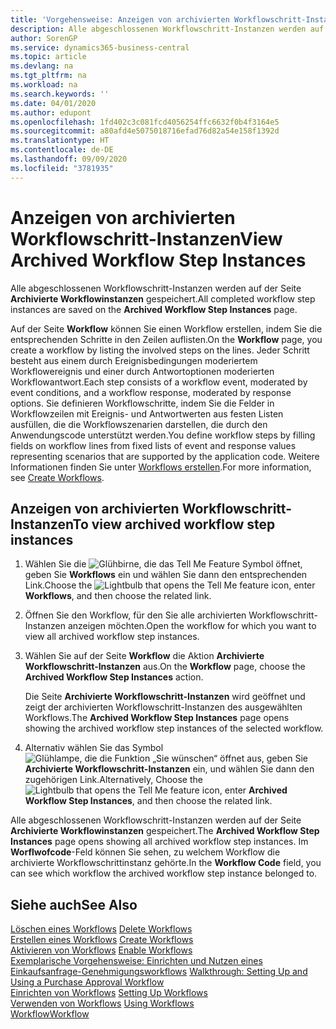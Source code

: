 ```yaml
---
title: 'Vorgehensweise: Anzeigen von archivierten Workflowschritt-Instanzen | Microsoft Docs'
description: Alle abgeschlossenen Workflowschritt-Instanzen werden auf der Seite **Archivierte Workflowinstanzen** gespeichert.
author: SorenGP
ms.service: dynamics365-business-central
ms.topic: article
ms.devlang: na
ms.tgt_pltfrm: na
ms.workload: na
ms.search.keywords: ''
ms.date: 04/01/2020
ms.author: edupont
ms.openlocfilehash: 1fd402c3c081fcd4056254ffc6632f0b4f3164e5
ms.sourcegitcommit: a80afd4e5075018716efad76d82a54e158f1392d
ms.translationtype: HT
ms.contentlocale: de-DE
ms.lasthandoff: 09/09/2020
ms.locfileid: "3781935"
---
```

# <a name="view-archived-workflow-step-instances"></a><span data-ttu-id="a6ae7-103">Anzeigen von archivierten Workflowschritt-Instanzen</span><span class="sxs-lookup"><span data-stu-id="a6ae7-103">View Archived Workflow Step Instances</span></span>
<span data-ttu-id="a6ae7-104">Alle abgeschlossenen Workflowschritt-Instanzen werden auf der Seite **Archivierte Workflowinstanzen** gespeichert.</span><span class="sxs-lookup"><span data-stu-id="a6ae7-104">All completed workflow step instances are saved on the **Archived Workflow Step Instances** page.</span></span>  

 <span data-ttu-id="a6ae7-105">Auf der Seite **Workflow** können Sie einen Workflow erstellen, indem Sie die entsprechenden Schritte in den Zeilen auflisten.</span><span class="sxs-lookup"><span data-stu-id="a6ae7-105">On the **Workflow** page, you create a workflow by listing the involved steps on the lines.</span></span> <span data-ttu-id="a6ae7-106">Jeder Schritt besteht aus einem durch Ereignisbedingungen moderiertem Workflowereignis und einer durch Antwortoptionen moderierten Workflowantwort.</span><span class="sxs-lookup"><span data-stu-id="a6ae7-106">Each step consists of a workflow event, moderated by event conditions, and a workflow response, moderated by response options.</span></span> <span data-ttu-id="a6ae7-107">Sie definieren Workflowschritte, indem Sie die Felder in Workflowzeilen mit Ereignis- und Antwortwerten aus festen Listen ausfüllen, die die Workflowszenarien darstellen, die durch den Anwendungscode unterstützt werden.</span><span class="sxs-lookup"><span data-stu-id="a6ae7-107">You define workflow steps by filling fields on workflow lines from fixed lists of event and response values representing scenarios that are supported by the application code.</span></span> <span data-ttu-id="a6ae7-108">Weitere Informationen finden Sie unter [Workflows erstellen](across-how-to-create-workflows.md).</span><span class="sxs-lookup"><span data-stu-id="a6ae7-108">For more information, see [Create Workflows](across-how-to-create-workflows.md).</span></span>  

## <a name="to-view-archived-workflow-step-instances"></a><span data-ttu-id="a6ae7-109">Anzeigen von archivierten Workflowschritt-Instanzen</span><span class="sxs-lookup"><span data-stu-id="a6ae7-109">To view archived workflow step instances</span></span>  
1.  <span data-ttu-id="a6ae7-110">Wählen Sie die ![Glühbirne, die das Tell Me Feature](media/ui-search/search_small.png "Was möchten Sie tun?") Symbol öffnet, geben Sie **Workflows** ein und wählen Sie dann den entsprechenden Link.</span><span class="sxs-lookup"><span data-stu-id="a6ae7-110">Choose the ![Lightbulb that opens the Tell Me feature](media/ui-search/search_small.png "Tell me what you want to do") icon, enter **Workflows**, and then choose the related link.</span></span>  
2.  <span data-ttu-id="a6ae7-111">Öffnen Sie den Workflow, für den Sie alle archivierten Workflowschritt-Instanzen anzeigen möchten.</span><span class="sxs-lookup"><span data-stu-id="a6ae7-111">Open the workflow for which you want to view all archived workflow step instances.</span></span>  
3.  <span data-ttu-id="a6ae7-112">Wählen Sie auf der Seite **Workflow** die Aktion **Archivierte Workflowschritt-Instanzen** aus.</span><span class="sxs-lookup"><span data-stu-id="a6ae7-112">On the **Workflow** page, choose the **Archived Workflow Step Instances** action.</span></span>  

    <span data-ttu-id="a6ae7-113">Die Seite **Archivierte Workflowschritt-Instanzen** wird geöffnet und zeigt der archivierten Workflowschritt-Instanzen des ausgewählten Workflows.</span><span class="sxs-lookup"><span data-stu-id="a6ae7-113">The **Archived Workflow Step Instances** page opens showing the archived workflow step instances of the selected workflow.</span></span>  
4.  <span data-ttu-id="a6ae7-114">Alternativ wählen Sie das Symbol ![Glühlampe, die die Funktion „Sie wünschen“ öffnet](media/ui-search/search_small.png "Was möchten Sie tun?") aus, geben Sie **Archivierte Workflowschritt-Instanzen** ein, und wählen Sie dann den zugehörigen Link.</span><span class="sxs-lookup"><span data-stu-id="a6ae7-114">Alternatively, Choose the ![Lightbulb that opens the Tell Me feature](media/ui-search/search_small.png "Tell me what you want to do") icon, enter **Archived Workflow Step Instances**, and then choose the related link.</span></span>  

<span data-ttu-id="a6ae7-115">Alle abgeschlossenen Workflowschritt-Instanzen werden auf der Seite **Archivierte Workflowinstanzen** gespeichert.</span><span class="sxs-lookup"><span data-stu-id="a6ae7-115">The **Archived Workflow Step Instances** page opens showing all archived workflow step instances.</span></span> <span data-ttu-id="a6ae7-116">Im **Worflwofcode**-Feld können Sie sehen, zu welchem Workflow die archivierte Workflowschrittinstanz gehörte.</span><span class="sxs-lookup"><span data-stu-id="a6ae7-116">In the **Workflow Code** field, you can see which workflow the archived workflow step instance belonged to.</span></span>  

## <a name="see-also"></a><span data-ttu-id="a6ae7-117">Siehe auch</span><span class="sxs-lookup"><span data-stu-id="a6ae7-117">See Also</span></span>  
 <span data-ttu-id="a6ae7-118">[Löschen eines Workflows](across-how-to-delete-workflows.md) </span><span class="sxs-lookup"><span data-stu-id="a6ae7-118">[Delete Workflows](across-how-to-delete-workflows.md) </span></span>  
 <span data-ttu-id="a6ae7-119">[Erstellen eines Workflows](across-how-to-create-workflows.md) </span><span class="sxs-lookup"><span data-stu-id="a6ae7-119">[Create Workflows](across-how-to-create-workflows.md) </span></span>  
 <span data-ttu-id="a6ae7-120">[Aktivieren von Workflows](across-how-to-enable-workflows.md) </span><span class="sxs-lookup"><span data-stu-id="a6ae7-120">[Enable Workflows](across-how-to-enable-workflows.md) </span></span>  
 <span data-ttu-id="a6ae7-121">[Exemplarische Vorgehensweise: Einrichten und Nutzen eines Einkaufsanfrage-Genehmigungsworkflows](walkthrough-setting-up-and-using-a-purchase-approval-workflow.md) </span><span class="sxs-lookup"><span data-stu-id="a6ae7-121">[Walkthrough: Setting Up and Using a Purchase Approval Workflow](walkthrough-setting-up-and-using-a-purchase-approval-workflow.md) </span></span>  
 <span data-ttu-id="a6ae7-122">[Einrichten von Workflows](across-set-up-workflows.md) </span><span class="sxs-lookup"><span data-stu-id="a6ae7-122">[Setting Up Workflows](across-set-up-workflows.md) </span></span>  
 <span data-ttu-id="a6ae7-123">[Verwenden von Workflows](across-use-workflows.md) </span><span class="sxs-lookup"><span data-stu-id="a6ae7-123">[Using Workflows](across-use-workflows.md) </span></span>  
 [<span data-ttu-id="a6ae7-124">Workflow</span><span class="sxs-lookup"><span data-stu-id="a6ae7-124">Workflow</span></span>](across-workflow.md)
